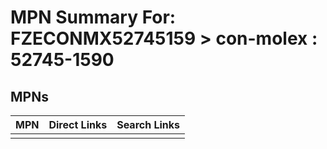 



# MPN Summary For: FZECONMX52745159 > con-molex : 52745-1590

## MPNs
  

|MPN|Direct Links|Search Links|
| :--- | :--- | :--- |
||||
